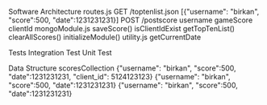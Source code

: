 Software Architecture
	routes.js
		GET
			/toptenlist.json
				[{"username": "birkan", "score":500, "date":1231231231}]
		POST
			/postscore
				username gameScore clientId
	mongoModule.js
		saveScore()
			isClientIdExist
		getTopTenList()
		clearAllScores()
		initializeModule()
	utility.js
		getCurrentDate
		
Tests
	Integration Test
	Unit Test
	
Data Structure
	scoresCollection
		{"username": "birkan", "score":500, "date":1231231231, "client_id": 5124123123}
		{"username": "birkan", "score":500, "date":1231231231}
		{"username": "birkan", "score":500, "date":1231231231}